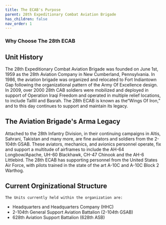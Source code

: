 ```yaml
---
title: The ECAB's Purpose
parent: 28th Expeditionary Combat Aviation Brigade
has_children: false
nav_order: 1
---
```

### Why Choose The 28th ECAB

## Unit History

The 28th Expeditionary Combat Aviation Brigade was founded on June 1st, 1959 as the 28th Aviation Company in New Cumberland, Pennsylvania. In 1986, the aviation brigade was organized and relocated to Fort Indiantown Gap following the organizational pattern of the Army Of Excellence design. In 2009, over 2000 28th CAB soldiers were mobilized and deployed in support of Operation Iraqi Freedom and operated in multiple relief locations, to include Talllil and Basrah. The 28th ECAB is known as the“Wings Of Iron,” and to this day continues to support and maintain its legacy.

## The Aviation Brigade's Arma Legacy

Attached to the 28th Infantry Division, in their continuing campaigns in Altis, Sahrani, Takistan and many more, are fine aviators and soldiers from the 2-104th GSAB. These aviators, mechanics, and avionics personnel operate, fix and support a multitude of airframes to include the AH-64 Longbow/Apache, UH-60 Blackhawk, CH-47 Chinook and the AH-6 Littlebird. The 28th ECAB has supporting personnel from the United States Air Force, with pilots trained in the state of the art A-10C and A-10C Block 2 Warthog.

## Current Orginizational Structure
    The Units currently held within the organization are:
 - Headquarters and Headquarters Company (HHC)
 - 2-104th General Support Aviation Battalion (2-104th GSAB)
 - 628th Aviation Support Battalion (628th ASB)
